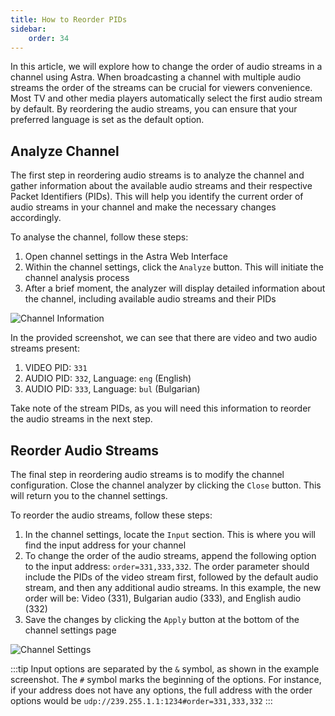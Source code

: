 ```yaml
---
title: How to Reorder PIDs
sidebar:
    order: 34
---
```


In this article, we will explore how to change the order of audio streams in a channel using Astra. When broadcasting a channel with multiple audio streams the order of the streams can be crucial for viewers convenience. Most TV and other media players automatically select the first audio stream by default. By reordering the audio streams, you can ensure that your preferred language is set as the default option.

## Analyze Channel

The first step in reordering audio streams is to analyze the channel and gather information about the available audio streams and their respective Packet Identifiers (PIDs). This will help you identify the current order of audio streams in your channel and make the necessary changes accordingly.

To analyse the channel, follow these steps:

1. Open channel settings in the Astra Web Interface
2. Within the channel settings, click the `Analyze` button. This will initiate the channel analysis process
3. After a brief moment, the analyzer will display detailed information about the channel, including available audio streams and their PIDs

![Channel Information](https://cdn.cesbo.com/help/astra/processing/utilities/order/analyze.png)

In the provided screenshot, we can see that there are video and two audio streams present:

1. VIDEO PID: `331`
2. AUDIO PID: `332`, Language: `eng` (English)
3. AUDIO PID: `333`, Language: `bul` (Bulgarian)

Take note of the stream PIDs, as you will need this information to reorder the audio streams in the next step.

## Reorder Audio Streams

The final step in reordering audio streams is to modify the channel configuration. Close the channel analyzer by clicking the `Close` button. This will return you to the channel settings.

To reorder the audio streams, follow these steps:

1. In the channel settings, locate the `Input` section. This is where you will find the input address for your channel
2. To change the order of the audio streams, append the following option to the input address: `order=331,333,332`. The order parameter should include the PIDs of the video stream first, followed by the default audio stream, and then any additional audio streams. In this example, the new order will be: Video (331), Bulgarian audio (333), and English audio (332)
3. Save the changes by clicking the `Apply` button at the bottom of the channel settings page

![Channel Settings](https://cdn.cesbo.com/help/astra/processing/utilities/order/channel-settings.png)

:::tip
Input options are separated by the `&` symbol, as shown in the example screenshot. The `#` symbol marks the beginning of the options. For instance, if your address does not have any options, the full address with the order options would be `udp://239.255.1.1:1234#order=331,333,332`
:::
